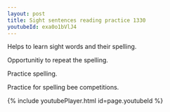```yaml
---
layout: post
title: Sight sentences reading practice 1330
youtubeId: exa0o1bVlJ4
---
```

 
 
Helps to learn sight words and their spelling.

Opportunitiy to repeat the spelling. 

Practice spelling. 
 
Practice for spelling bee competitions. 
 
{% include youtubePlayer.html id=page.youtubeId %}
 
 
